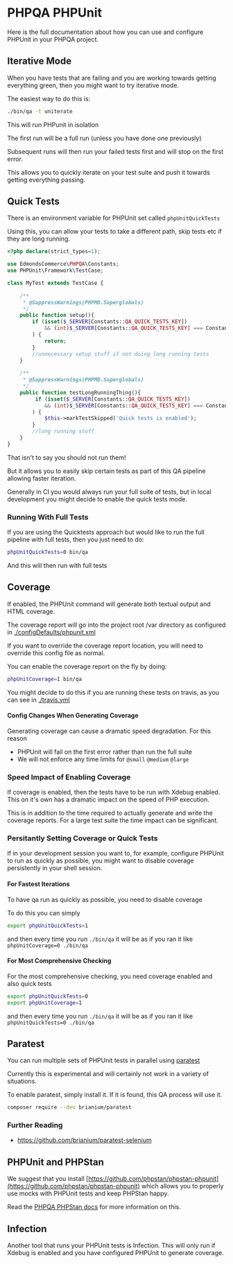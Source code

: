 # PHPQA PHPUnit

Here is the full documentation about how you can use and configure PHPUnit in your PHPQA project.

## Iterative Mode

When you have tests that are failing and you are working towards getting everything green, then you might want to try iterative mode.

The easiest way to do this is:

```bash
./bin/qa -t uniterate
```

This will run PHPunit in isolation

The first run will be a full run (unless you have done one previously)

Subsequent runs will then run your failed tests first and will stop on the first error.

This allows you to quickly iterate on your test suite and push it towards getting everything passing.

## Quick Tests

There is an environment variable for PHPUnit set called `phpUnitQuickTests`

Using this, you can allow your tests to take a different path, skip tests etc if they are long running. 

```php
<?php declare(strict_types=1);

use EdmondsCommerce\PHPQA\Constants;
use PHPUnit\Framework\TestCase;

class MyTest extends TestCase {
    
    /**
     * @SuppressWarnings(PHPMD.Superglobals)
     */
    public function setup(){
        if (isset($_SERVER[Constants::QA_QUICK_TESTS_KEY])
            && (int)$_SERVER[Constants::QA_QUICK_TESTS_KEY] === Constants::QA_QUICK_TESTS_ENABLED
        ) {
            return;
        }
        //unnecessary setup stuff if not doing long running tests
    }
    
    /**
     * @SuppressWarnings(PHPMD.Superglobals)
     */    
    public function testLongRunningThing(){
         if (isset($_SERVER[Constants::QA_QUICK_TESTS_KEY])
            && (int)$_SERVER[Constants::QA_QUICK_TESTS_KEY] === Constants::QA_QUICK_TESTS_ENABLED
        ) {
            $this->markTestSkipped('Quick tests is enabled');
        }
        //long running stuff
    }
}
```

That isn't to say you should not run them!

But it allows you to easily skip certain tests as part of this QA pipeline allowing faster iteration.

Generally in CI you would always run your full suite of tests, but in local development you might decide to enable the quick tests mode.

### Running With Full Tests

If you are using the Quicktests approach but would like to run the full pipeline with full tests, then you just need to do:

```bash
phpUnitQuickTests=0 bin/qa
```

And this will then run with full tests

## Coverage

If enabled, the PHPUnit command will generate both textual output and HTML coverage.

The coverage report will go into the project root /var directory as configured in [./configDefaults/phpunit.xml](./../../configDefaults/generic/phpunit.xml)

If you want to override the coverage report location, you will need to override this config file as normal.

You can enable the coverage report on the fly by doing:

```bash
phpUnitCoverage=1 bin/qa 
```

You might decide to do this if you are running these tests on travis, as you can see in [./travis.yml](./../../.travis.yml)

#### Config Changes When Generating Coverage

Generating coverage can cause a dramatic speed degradation. For this reason

* PHPUnit will fail on the first error rather than run the full suite
* We will not enforce any time limits for `@small` `@medium` `@large`

### Speed Impact of Enabling Coverage

If coverage is enabled, then the tests have to be run with Xdebug enabled. This on it's own has a dramatic impact on the speed of PHP execution.

This is in addition to the time required to actually generate and write the coverage reports. For a large test suite the time impact can be significant.

### Persitantly Setting Coverage or Quick Tests

If in your development session you want to, for example, configure PHPUnit to run as quickly as possible, you might want to disable coverage persistently in your shell session.

#### For Fastest Iterations

To have qa run as quickly as possible, you need to disable coverage

To do this you can simply 

```bash
export phpUnitQuickTests=1
```

and then every time you run `./bin/qa` it will be as if you ran it like `phpUnitCoverage=0 ./bin/qa`

#### For Most Comprehensive Checking

For the most comprehensive checking, you need coverage enabled and also quick tests

```bash
export phpUnitQuickTests=0
export phpUnitCoverage=1
```

and then every time you run `./bin/qa` it will be as if you ran it like `phpUnitQuickTests=0 ./bin/qa`

## Paratest

You can run multiple sets of PHPUnit tests in parallel using [paratest](https://github.com/paratestphp/paratest)

Currently this is experimental and will certainly not work in a variety of situations.

To enable paratest, simply install it. If it is found, this QA process will use it.

```bash
composer require --dev brianium/paratest
```

### Further Reading

* https://github.com/brianium/paratest-selenium

## PHPUnit and PHPStan

We suggest that you install [https://github.com/phpstan/phpstan-phpunit](https://github.com/phpstan/phpstan-phpunit) which allows you to properly use mocks with PHPUnit tests and keep PHPStan happy.

Read the [PHPQA PHPStan docs](./phpstan.md) for more information on this.

## Infection

Another tool that runs your PHPUnit tests is Infection. This will only run if Xdebug is enabled and you have configured PHPUnit to generate coverage.
